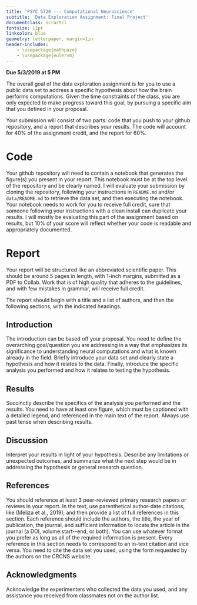 ```yaml
---
title: 'PSYC 5720 --- Computational Neuroscience'
subtitle: 'Data Exploration Assignment: Final Project'
documentclass: scrartcl
fontsize: 11pt
linkcolor: blue
geometry: letterpaper, margin=1in
header-includes:
    - \usepackage{mathpazo}
    - \usepackage{eulervm}
---
```


**Due 5/3/2019 at 5 PM**

The overall goal of the data exploration assignment is for you to use a public data set to address a specific hypothesis about how the brain performs computations. Given the time constraints of the class, you are only expected to make progress toward this goal, by pursuing a specific aim that you defined in your proposal.

Your submission will consist of two parts: code that you push to your github repository, and a report that describes your results. The code will account for 40% of the assignment credit, and the report for 60%.

# Code

Your github repository will need to contain a notebook that generates the figure(s) you present in your report. This notebook must be at the top level of the repository and be clearly named. I will evaluate your submission by cloning the repository, following your instructions in `README.md` and/or `data/README.md` to retrieve the data set, and then executing the notebook. Your notebook needs to work for you to receive full credit,  sure that someone following your instructions with a clean install can duplicate your results. I will mostly be evaluating this part of the assignment based on results, but 10% of your score will reflect whether your code is readable and appropriately documented.

# Report

Your report will be structured like an abbreviated scientific paper. This should be around 5 pages in length, with 1-inch margins, submitted as a PDF to Collab. Work that is of high quality that adheres to the guidelines, and with few mistakes in grammar, will receive full credit.

The report should begin with a title and a list of authors, and then the following sections, with the indicated headings.

## Introduction

The introduction can be based off your proposal. You need to define the overarching goal/question you are addressing in a way that emphasizes its significance to understanding neural computations and what is known already in the field. Briefly introduce your data set and clearly state a hypothesis and how it relates to the data. Finally, introduce the specific analysis you performed and how it relates to testing the hypothesis.

## Results

Succinctly describe the specifics of the analysis you performed and the results. You need to have at least one figure, which must be captioned with a detailed legend, and referenced in the main text of the report. Always use past tense when describing results.

## Discussion

Interpret your results in light of your hypothesis. Describe any limitations or unexpected outcomes, and summarize what the next step would be in addressing the hypothesis or general research question.

## References

You should reference at least 3 peer-reviewed primary research papers or reviews in your report. In the text, use parenthetical author-date citations, like (Meliza et al., 2019), and then provide a list of full references in this section. Each reference should include the authors, the title, the year of publication, the journal, and sufficient information to locate the article in the journal (a DOI, volume:start--end, or both). You can use whatever format you prefer as long as all of the required information is present. Every reference in this section needs to correspond to an in-text citation and vice versa. You need to cite the data set you used, using the form requested by the authors on the CRCNS website.

## Acknowledgments

Acknowledge the experimenters who collected the data you used, and any assistance you received from classmates not on the author list.
